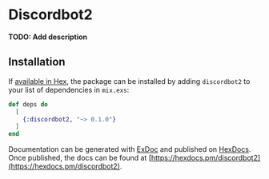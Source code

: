# Discordbot2

**TODO: Add description**

## Installation

If [available in Hex](https://hex.pm/docs/publish), the package can be installed
by adding `discordbot2` to your list of dependencies in `mix.exs`:

```elixir
def deps do
  [
    {:discordbot2, "~> 0.1.0"}
  ]
end
```

Documentation can be generated with [ExDoc](https://github.com/elixir-lang/ex_doc)
and published on [HexDocs](https://hexdocs.pm). Once published, the docs can
be found at [https://hexdocs.pm/discordbot2](https://hexdocs.pm/discordbot2).

